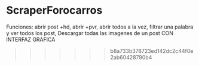 
# ScraperForocarros
Funciones: abrir post +hd, abrir +pvr, abrir todos a la vez, filtrar una palabra y ver todos los post,
Descargar todas las imagenes de un post CON INTERFAZ GRAFICA
>>>>>>> b8a733b378723ed142dc2c44f0e2ab60428790b4
